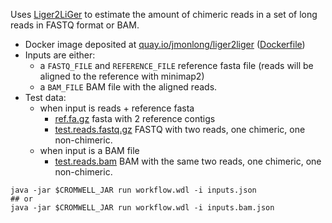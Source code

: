 Uses [Liger2LiGer](https://github.com/rlorigro/Liger2LiGer) to estimate the amount of chimeric reads in a set of long reads in FASTQ format or BAM.

- Docker image deposited at [quay.io/jmonlong/liger2liger](https://quay.io/repository/jmonlong/liger2liger) ([Dockerfile](https://github.com/jmonlong/docker-liger2liger))
- Inputs are either:
  - a `FASTQ_FILE` and `REFERENCE_FILE` reference fasta file (reads will be aligned to the reference with minimap2)
  - a `BAM_FILE` BAM file with the aligned reads.
- Test data:
  - when input is reads + reference fasta
      - [ref.fa.gz](ref.fa.gz) fasta with 2 reference contigs
      - [test.reads.fastq.gz](test.reads.fastq.gz) FASTQ with two reads, one chimeric, one non-chimeric.
  - when input is a BAM file
      - [test.reads.bam](test.reads.bam) BAM with the same two reads, one chimeric, one non-chimeric.
      
~~~
java -jar $CROMWELL_JAR run workflow.wdl -i inputs.json
## or
java -jar $CROMWELL_JAR run workflow.wdl -i inputs.bam.json
~~~

